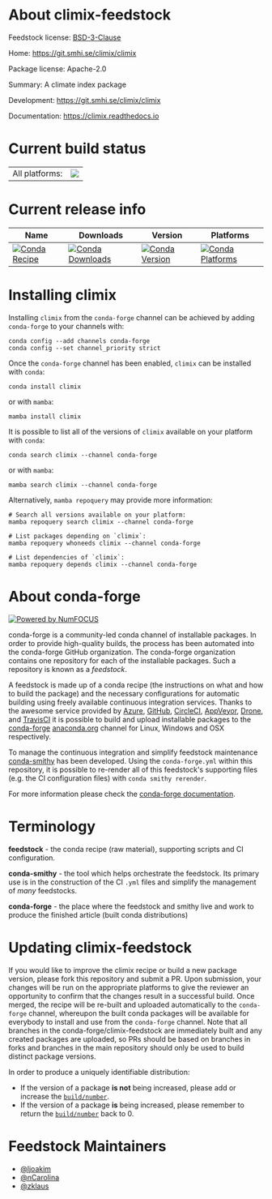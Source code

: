 About climix-feedstock
======================

Feedstock license: [BSD-3-Clause](https://github.com/conda-forge/climix-feedstock/blob/main/LICENSE.txt)

Home: https://git.smhi.se/climix/climix

Package license: Apache-2.0

Summary: A climate index package

Development: https://git.smhi.se/climix/climix

Documentation: https://climix.readthedocs.io

Current build status
====================


<table><tr><td>All platforms:</td>
    <td>
      <a href="https://dev.azure.com/conda-forge/feedstock-builds/_build/latest?definitionId=19293&branchName=main">
        <img src="https://dev.azure.com/conda-forge/feedstock-builds/_apis/build/status/climix-feedstock?branchName=main">
      </a>
    </td>
  </tr>
</table>

Current release info
====================

| Name | Downloads | Version | Platforms |
| --- | --- | --- | --- |
| [![Conda Recipe](https://img.shields.io/badge/recipe-climix-green.svg)](https://anaconda.org/conda-forge/climix) | [![Conda Downloads](https://img.shields.io/conda/dn/conda-forge/climix.svg)](https://anaconda.org/conda-forge/climix) | [![Conda Version](https://img.shields.io/conda/vn/conda-forge/climix.svg)](https://anaconda.org/conda-forge/climix) | [![Conda Platforms](https://img.shields.io/conda/pn/conda-forge/climix.svg)](https://anaconda.org/conda-forge/climix) |

Installing climix
=================

Installing `climix` from the `conda-forge` channel can be achieved by adding `conda-forge` to your channels with:

```
conda config --add channels conda-forge
conda config --set channel_priority strict
```

Once the `conda-forge` channel has been enabled, `climix` can be installed with `conda`:

```
conda install climix
```

or with `mamba`:

```
mamba install climix
```

It is possible to list all of the versions of `climix` available on your platform with `conda`:

```
conda search climix --channel conda-forge
```

or with `mamba`:

```
mamba search climix --channel conda-forge
```

Alternatively, `mamba repoquery` may provide more information:

```
# Search all versions available on your platform:
mamba repoquery search climix --channel conda-forge

# List packages depending on `climix`:
mamba repoquery whoneeds climix --channel conda-forge

# List dependencies of `climix`:
mamba repoquery depends climix --channel conda-forge
```


About conda-forge
=================

[![Powered by
NumFOCUS](https://img.shields.io/badge/powered%20by-NumFOCUS-orange.svg?style=flat&colorA=E1523D&colorB=007D8A)](https://numfocus.org)

conda-forge is a community-led conda channel of installable packages.
In order to provide high-quality builds, the process has been automated into the
conda-forge GitHub organization. The conda-forge organization contains one repository
for each of the installable packages. Such a repository is known as a *feedstock*.

A feedstock is made up of a conda recipe (the instructions on what and how to build
the package) and the necessary configurations for automatic building using freely
available continuous integration services. Thanks to the awesome service provided by
[Azure](https://azure.microsoft.com/en-us/services/devops/), [GitHub](https://github.com/),
[CircleCI](https://circleci.com/), [AppVeyor](https://www.appveyor.com/),
[Drone](https://cloud.drone.io/welcome), and [TravisCI](https://travis-ci.com/)
it is possible to build and upload installable packages to the
[conda-forge](https://anaconda.org/conda-forge) [anaconda.org](https://anaconda.org/)
channel for Linux, Windows and OSX respectively.

To manage the continuous integration and simplify feedstock maintenance
[conda-smithy](https://github.com/conda-forge/conda-smithy) has been developed.
Using the ``conda-forge.yml`` within this repository, it is possible to re-render all of
this feedstock's supporting files (e.g. the CI configuration files) with ``conda smithy rerender``.

For more information please check the [conda-forge documentation](https://conda-forge.org/docs/).

Terminology
===========

**feedstock** - the conda recipe (raw material), supporting scripts and CI configuration.

**conda-smithy** - the tool which helps orchestrate the feedstock.
                   Its primary use is in the construction of the CI ``.yml`` files
                   and simplify the management of *many* feedstocks.

**conda-forge** - the place where the feedstock and smithy live and work to
                  produce the finished article (built conda distributions)


Updating climix-feedstock
=========================

If you would like to improve the climix recipe or build a new
package version, please fork this repository and submit a PR. Upon submission,
your changes will be run on the appropriate platforms to give the reviewer an
opportunity to confirm that the changes result in a successful build. Once
merged, the recipe will be re-built and uploaded automatically to the
`conda-forge` channel, whereupon the built conda packages will be available for
everybody to install and use from the `conda-forge` channel.
Note that all branches in the conda-forge/climix-feedstock are
immediately built and any created packages are uploaded, so PRs should be based
on branches in forks and branches in the main repository should only be used to
build distinct package versions.

In order to produce a uniquely identifiable distribution:
 * If the version of a package **is not** being increased, please add or increase
   the [``build/number``](https://docs.conda.io/projects/conda-build/en/latest/resources/define-metadata.html#build-number-and-string).
 * If the version of a package **is** being increased, please remember to return
   the [``build/number``](https://docs.conda.io/projects/conda-build/en/latest/resources/define-metadata.html#build-number-and-string)
   back to 0.

Feedstock Maintainers
=====================

* [@ljoakim](https://github.com/ljoakim/)
* [@nCarolina](https://github.com/nCarolina/)
* [@zklaus](https://github.com/zklaus/)

